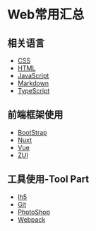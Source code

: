 # Web常用汇总

## 相关语言
  * [CSS]()
  * [HTML]()
  * [JavaScript]()
  * [Markdown]()
  * [TypeScript]()

## 前端框架使用
  * [BootStrap]()
  * [Nuxt]()
  * [Vue]()
  * [ZUI]()
   
## 工具使用-Tool Part
  * [Ih5](https://jesonhu.gitbooks.io/ih5-study/content/)
  * [Git]()
  * [PhotoShop]()
  * [Webpack](https://jesonhu.gitbooks.io/webpack2-x/content/)
  
    